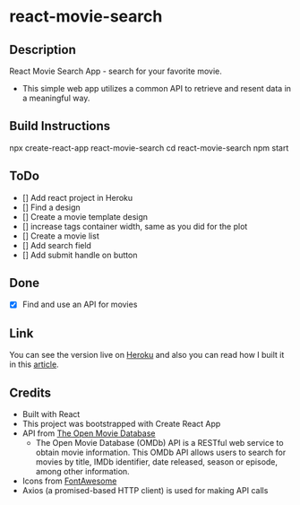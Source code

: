 # react-movie-search

## Description

React Movie Search App - search for your favorite movie.

- This simple web app utilizes a common API to retrieve and resent data in a meaningful way.

## Build Instructions

npx create-react-app react-movie-search
cd react-movie-search
npm start

## ToDo

- [] Add react project in Heroku
- [] Find a design
- [] Create a movie template design
- [] increase tags container width, same as you did for the plot
- [] Create a movie list
- [] Add search field
- [] Add submit handle on button

## Done

- [x] Find and use an API for movies

## Link

You can see the version live on [Heroku](https://codepen.io/FlorinPop17/full/rRaEYv) and also you can read how I built it in this [article](https://www.florin-pop.com/blog/2019/02/react-movie-search-app/).

## Credits

- Built with React
- This project was bootstrapped with Create React App
- API from [The Open Movie Database](http://www.omdbapi.com/)
  - The Open Movie Database (OMDb) API is a RESTful web service to obtain movie information. This OMDb API allows users to search for movies by title, IMDb identifier, date released, season or episode, among other information.
- Icons from [FontAwesome](https://fontawesome.com/?from=io)
- Axios (a promised-based HTTP client) is used for making API calls
